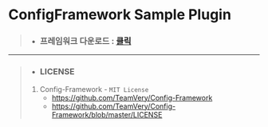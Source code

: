 # ConfigFramework Sample Plugin

> * ### 프레임워크 다운로드 : [클릭](https://github.com/TeamVery/Config-Framework/releases/latest)
---
> * ### LICENSE
> 1. Config-Framework - `MIT License`
>    * https://github.com/TeamVery/Config-Framework
>    * https://github.com/TeamVery/Config-Framework/blob/master/LICENSE